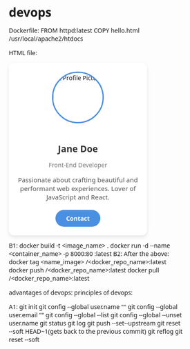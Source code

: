 # devops
Dockerfile:
FROM httpd:latest
COPY hello.html /usr/local/apache2/htdocs

HTML file:
  <!DOCTYPE html>
<html lang="en">
<head>
  <meta charset="UTF-8" />
  <meta name="viewport" content="width=device-width, initial-scale=1" />
  <title>Simple Profile Card</title>
  <style>
    /* Basic reset */
    * {
      box-sizing: border-box;
      margin: 0;
      padding: 0;
      font-family: 'Segoe UI', Tahoma, Geneva, Verdana, sans-serif;
    }

    body {
      background-color: #f0f2f5;
      display: flex;
      justify-content: center;
      align-items: center;
      height: 100vh;
    }

    .card {
      background: white;
      width: 320px;
      padding: 20px;
      border-radius: 12px;
      box-shadow: 0 4px 8px rgba(0,0,0,0.1);
      text-align: center;
    }

    .profile-img {
      width: 120px;
      height: 120px;
      border-radius: 50%;
      object-fit: cover;
      margin-bottom: 15px;
      border: 3px solid #4a90e2;
    }
    h2 {
      color: #333;
      margin-bottom: 8px;
    }

    p.title {
      color: #777;
      font-size: 14px;
      margin-bottom: 15px;
    }

    p.description {
      font-size: 15px;
      color: #555;
      margin-bottom: 20px;
    }

    .contact-btn {
      background-color: #4a90e2;
      color: white;
      padding: 10px 25px;
      border: none;
      border-radius: 25px;
      cursor: pointer;
      font-weight: bold;
      transition: background-color 0.3s ease;
      text-decoration: none;
      display: inline-block;
    }
    .contact-btn:hover {
      background-color: #357abd;
    }
  </style>
</head>
<body>

  <div class="card">
    <img
      class="profile-img"
      src="https://www.google.com/url?sa=i&url=https%3A%2F%2Fwww.shutterstock.com%2Fsearch%2Fidiot&psig=AOvVaw0wvFcb29ZpoDp_vy38n7rN&ust=1761766920553000&source=images&cd=vfe&opi=89978449&ved=0CBIQjRxqFwoTCND7jK7Tx5ADFQAAAAAdAAAAABAE"
      alt="Profile Picture"
    />
    <h2>Jane Doe</h2>
    <p class="title">Front-End Developer</p>
    <p class="description">
      Passionate about crafting beautiful and performant web experiences. Lover of JavaScript and React.
    </p>
    <a href="mailto:jane.doe@example.com" class="contact-btn">Contact</a></div></body>
</html>



B1:
docker build -t <image_name> .
docker run -d --name <container_name> -p 8000:80 <name of image>:latest
B2:
After the above:
docker tag <name_image> <username>/<docker_repo_name>:latest
docker push <username>/<docker_repo_name>:latest
docker pull <username>/<docker_repo_name>:latest





advantages of devops:
principles of devops:


A1:
git init
git config --global user.name ""
git config --global user.email ""
git config --global --list
git config --global --unset user.name
git status
git log
git push --set--upstream 
git reset --soft HEAD~1(gets back to the previous commit)
git reflog
git reset --soft <id>
